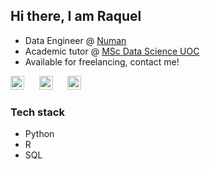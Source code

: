 ## Hi there, I am Raquel 

- Data Engineer @ [Numan](numan.com)
- Academic tutor @ [MSc Data Science UOC](https://estudios.uoc.edu/es/masters-universitarios/data-science/presentacion)
- Available for freelancing, contact me!

[<img src="https://raw.githubusercontent.com/peterthehan/peterthehan/main/assets/github.svg" width="22px" alt="GitHub"/>](https://github.com/raquelie)
&nbsp;&nbsp;&nbsp;&nbsp;
[<img src="https://raw.githubusercontent.com/peterthehan/peterthehan/master/assets/linkedin.svg" width="22px" alt="LinkedIn"/>](https://www.linkedin.com/in/raquelorallo)
&nbsp;&nbsp;&nbsp;&nbsp;
[<img src="https://raw.githubusercontent.com/Raymo111/Raymo111/master/socials/instagram.svg" width="22px" alt="Instagram"/>](https://www.instagram.com/raquelieb)

### Tech stack

- Python
- R
- SQL
